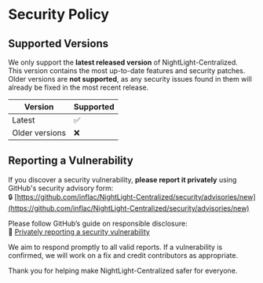 # Security Policy

## Supported Versions

We only support the **latest released version** of NightLight-Centralized.  
This version contains the most up-to-date features and security patches. Older versions are **not supported**, as any security issues found in them will already be fixed in the most recent release.

| Version        | Supported          |
| -------------- | ------------------ |
| Latest         | :white_check_mark: |
| Older versions | :x:                |

## Reporting a Vulnerability

If you discover a security vulnerability, **please report it privately** using GitHub's security advisory form:  
🔒 [https://github.com/inflac/NightLight-Centralized/security/advisories/new](https://github.com/inflac/NightLight-Centralized/security/advisories/new)

Please follow GitHub’s guide on responsible disclosure:  
📖 [Privately reporting a security vulnerability](https://docs.github.com/en/code-security/security-advisories/guidance-on-reporting-and-writing-information-about-vulnerabilities/privately-reporting-a-security-vulnerability)

We aim to respond promptly to all valid reports. If a vulnerability is confirmed, we will work on a fix and credit contributors as appropriate.

Thank you for helping make NightLight-Centralized safer for everyone.
